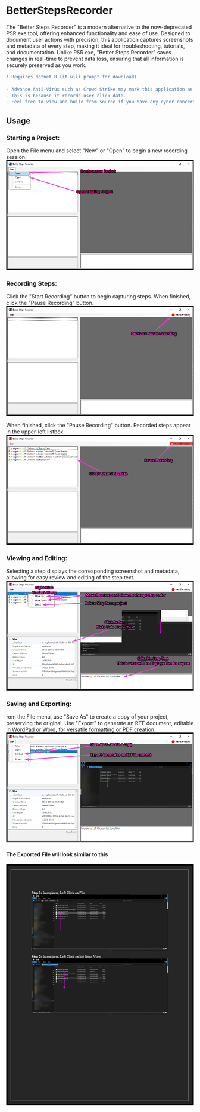 # BetterStepsRecorder
The "Better Steps Recorder" is a modern alternative to the now-deprecated PSR.exe tool, offering enhanced functionality and ease of use. Designed to document user actions with precision, this application captures screenshots and metadata of every step, making it ideal for troubleshooting, tutorials, and documentation. Unlike PSR.exe, "Better Steps Recorder" saves changes in real-time to prevent data loss, ensuring that all information is securely preserved as you work.

```diff
! Requires dotnet 8 (it will prompt for download)

- Advance Anti-Virus such as Crowd Strike may mark this application as suspicious.
- This is because it records user click data.
- Feel free to view and build from source if you have any cyber concerns.


```
## Usage

### Starting a Project:
Open the File menu and select "New" or "Open" to begin a new recording session.
![image](https://raw.githubusercontent.com/Mentaleak/BetterStepsRecorder/main/Docs/2024-08-02_09-36-06.png)

### Recording Steps:
Click the "Start Recording" button to begin capturing steps. When finished, click the "Pause Recording" button.
![image](https://raw.githubusercontent.com/Mentaleak/BetterStepsRecorder/main/Docs/2024-08-02_09-38-26.png)

When finished, click the "Pause Recording" button.
Recorded steps appear in the upper-left listbox. 
![image](https://raw.githubusercontent.com/Mentaleak/BetterStepsRecorder/main/Docs/2024-08-02_09-40-45.png)

### Viewing and Editing:
Selecting a step displays the corresponding screenshot and metadata, allowing for easy review and editing of the step text.
![image](https://raw.githubusercontent.com/Mentaleak/BetterStepsRecorder/main/Docs/2024-08-02_09-47-41.png)

### Saving and Exporting: 
rom the File menu, use "Save As" to create a copy of your project, preserving the original. Use "Export" to generate an RTF document, editable in WordPad or Word, for versatile formatting or PDF creation.
![image](https://raw.githubusercontent.com/Mentaleak/BetterStepsRecorder/main/Docs/2024-08-02_09-50-21.png)

#### The Exported File will look similar to this
![image](https://raw.githubusercontent.com/Mentaleak/BetterStepsRecorder/main/Docs/Export_Example.png)

